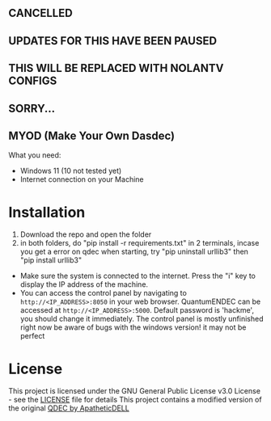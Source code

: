 ## CANCELLED
## UPDATES FOR THIS HAVE BEEN PAUSED
## THIS WILL BE REPLACED WITH NOLANTV CONFIGS
## SORRY...

## MYOD (Make Your Own Dasdec)


What you need:
- Windows 11 (10 not tested yet)
- Internet connection on your Machine

# Installation

1. Download the repo and open the folder
2. in both folders, do "pip install -r requirements.txt" in 2 terminals, incase you get a error on qdec when starting, try "pip uninstall urllib3" then "pip install urllib3"

* Make sure the system is connected to the internet. Press the "i" key to display the IP address of the machine.
* You can access the control panel by navigating to `http://<IP_ADDRESS>:8050` in your web browser. QuantumENDEC can be accessed at `http://<IP_ADDRESS>:5000`. Default password is 'hackme', you should change it immediately.
The control panel is mostly unfinished right now 
be aware of bugs with the windows version! it may not be perfect

# License
This project is licensed under the GNU General Public License v3.0 License - see the [LICENSE](LICENSE.md) file for details
This project contains a modified version of the original [QDEC by ApatheticDELL](https://github.com/ApatheticDELL/QDEC)
